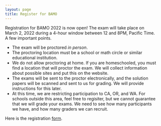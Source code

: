 ```yaml
---
layout: page
title: Register for BAMO
---
```


Registration for BAMO 2022 is now open! The exam will take place on March 2, 2022 during a 4-hour window between 12 and 8PM, Pacific Time. A few important points.
* The exam will be proctored *in person*.
* The proctoring location must be a school or math circle or similar educational institution.
* We do not allow proctoring at home. If you are homeschooled, you must find a location that will proctor the exam. We will collect information about possible sites and put this on the website.
* The exams will be sent to the proctor electronically, and the solution papers will be scanned and sent to us for grading. We will provide instructions for this later.
* At this time, we are restricting participation to CA, OR, and WA. For schools outside this area, feel free to regisiter, but we cannot guarantee that we will grade your exams. We need to see how many participants we have, and how many graders we can recruit.

Here is the registration [form](https://forms.gle/N12CTwv6CtXPve8LA).

<!--
in December 2021.  Details will be posted on the home page later this fall. If you wish to added to our email list, please click on this [link](https://forms.gle/pVCGWa71KXX8E9wz6).
-->
